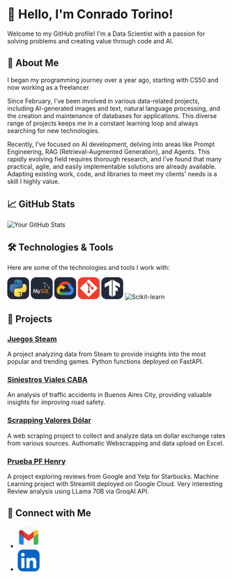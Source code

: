 # 👋 Hello, I'm Conrado Torino!
Welcome to my GitHub profile! I'm a Data Scientist with a passion for solving problems and creating value through code and AI.

## 🌟 About Me
I began my programming journey over a year ago, starting with CS50 and now working as a freelancer.

Since February, I’ve been involved in various data-related projects, including AI-generated images and text, natural language processing, and the creation and maintenance of databases for applications. This diverse range of projects keeps me in a constant learning loop and always searching for new technologies.

Recently, I’ve focused on AI development, delving into areas like Prompt Engineering, RAG (Retrieval-Augmented Generation), and Agents. This rapidly evolving field requires thorough research, and I’ve found that many practical, agile, and easily implementable solutions are already available. Adapting existing work, code, and libraries to meet my clients' needs is a skill I highly value.
## 📈 GitHub Stats

![Your GitHub Stats](https://github-readme-stats.vercel.app/api?username=RadTorino&show_icons=true&theme=radical)

## 🛠️ Technologies & Tools

Here are some of the technologies and tools I work with:

<img src="https://github.com/tandpfun/skill-icons/blob/main/icons/Python-Dark.svg" width="50" height="50" alt="Python"> <img src="https://github.com/tandpfun/skill-icons/blob/main/icons/MySQL-Dark.svg" width="50" height="50" alt="MySQL">
<img src="https://github.com/tandpfun/skill-icons/blob/main/icons/GCP-Dark.svg" width="50" height="50" alt="Google Cloud">
<img src="https://github.com/tandpfun/skill-icons/blob/main/icons/Git.svg" width="50" height="50" alt="Git">
<img src="https://github.com/tandpfun/skill-icons/blob/main/icons/TensorFlow-Dark.svg" width="50" height="50" alt="TensorFlow">
<img src="https://github.com/tandpfun/skill-icons/blob/main/icons/ScikitLearn-Dark.svg" width="50" height="50" alt="Scikit-learn">

## 🚀 Projects

### [Juegos Steam](https://github.com/RadTorino/Juegos_Steam)
A project analyzing data from Steam to provide insights into the most popular and trending games. Python functions deployed on FastAPI.

### [Siniestros Viales CABA](https://github.com/RadTorino/Siniestros_Viales_caba)
An analysis of traffic accidents in Buenos Aires City, providing valuable insights for improving road safety.

### [Scrapping Valores Dólar](https://github.com/RadTorino/Scrapping-Valores-Dolar)
A web scraping project to collect and analyze data on dollar exchange rates from various sources. Authomatic Webscrapping and data upload on Excel. 

### [Prueba PF Henry](https://github.com/RadTorino/Prueba_PF_Henry)
A project exploring reviews from Google and Yelp for Starbucks. Machine Learning project with Streamlit deployed on Google Cloud. Very interesting Review analysis using LLama 70B via GroqAI API.



## 🔗 Connect with Me
- <a href="mailto:torinoconrado@gmail.com"><img src="https://github.com/tandpfun/skill-icons/blob/main/icons/Gmail-Light.svg" width="50" height="50" alt="Gmail"></a>
- <a href="https://www.linkedin.com/in/conrado-torino-989168228/"><img src="https://github.com/tandpfun/skill-icons/blob/main/icons/LinkedIn.svg" width="50" height="50" alt="LinkedIn"></a>
